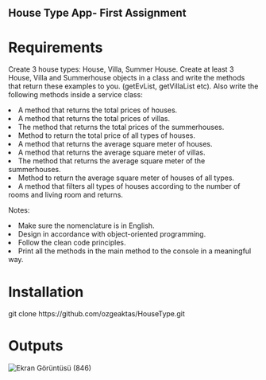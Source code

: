 
<h2>House Type App- First Assignment</h2>

<h1>Requirements</h1>

Create 3 house types: House, Villa, Summer House.
Create at least 3 House, Villa and Summerhouse objects in a class and write the methods that return these examples to you. (getEvList, getVillaList etc).
Also write the following methods inside a service class:
<li>A method that returns the total prices of houses.</li>
<li>A method that returns the total prices of villas.</li>
<li>The method that returns the total prices of the summerhouses.</li>
<li>Method to return the total price of all types of houses.</li>
<li>A method that returns the average square meter of houses.</li>
<li>A method that returns the average square meter of villas.</li>
<li>The method that returns the average square meter of the summerhouses.</li>
<li>Method to return the average square meter of houses of all types.</li>
<li>A method that filters all types of houses according to the number of rooms and living room and returns.</li>

Notes: 

<li>Make sure the nomenclature is in English.</li>
<li>Design in accordance with object-oriented programming.</li>
<li>Follow the clean code principles.</li>
<li>Print all the methods in the main method to the console in a meaningful way.</li>

<h1>Installation </h1>
git clone https://github.com/ozgeaktas/HouseType.git

<h1>Outputs</h1>

![Ekran Görüntüsü (846)](https://user-images.githubusercontent.com/54955167/213571817-d1052e5b-8f83-423c-9c3b-26096d09408e.png)


